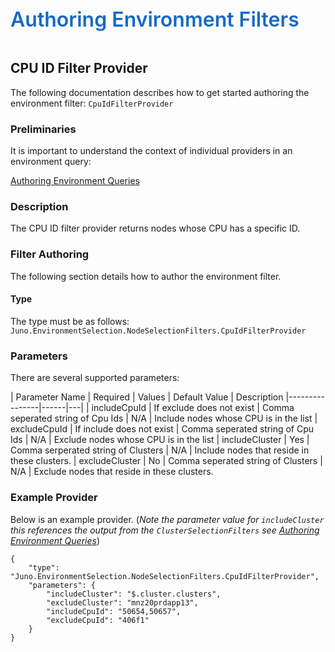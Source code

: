 ﻿<div style="font-size:24pt;font-weight:600;color:#1569C7">Authoring Environment Filters</div>
<br/>

## CPU ID Filter Provider

The following documentation describes how to get started authoring the environment filter:
`CpuIdFilterProvider`

### Preliminaries
It is important to understand the context of individual providers in an environment query:  

[Authoring Environment Queries](./Authoring-EnvironmentQueries.md)

### Description
The CPU ID filter provider returns nodes whose CPU has a specific ID.


### Filter Authoring
The following section details how to author the environment filter.

#### Type
The type must be as follows: `Juno.EnvironmentSelection.NodeSelectionFilters.CpuIdFilterProvider`

### Parameters
There are several supported parameters:

| Parameter Name | Required | Values | Default Value | Description
|----------------|------|---|
| includeCpuId | If exclude does not exist | Comma seperated string of Cpu Ids | N/A | Include nodes whose CPU is in the list
| excludeCpuId | If include does not exist | Comma seperated string of Cpu Ids | N/A | Exclude nodes whose CPU is in the list
| includeCluster | Yes | Comma serperated string of Clusters | N/A | Include nodes that reside in these clusters.
| excludeCluster | No | Comma seperated string of Clusters | N/A | Exclude nodes that reside in these clusters. 

### Example Provider
Below is an example provider. (_Note the parameter value for `includeCluster` this references the output from the
`ClusterSelectionFilters` see [Authoring Environment Queries](./Authoring-EnvironmentQueries.md)_)

```
{
    "type": "Juno.EnvironmentSelection.NodeSelectionFilters.CpuIdFilterProvider",
    "parameters": {
        "includeCluster": "$.cluster.clusters",
        "excludeCluster": "mnz20prdapp13",
        "includeCpuId": "50654,50657",
        "excludeCpuId": "406f1"
    }
}
```